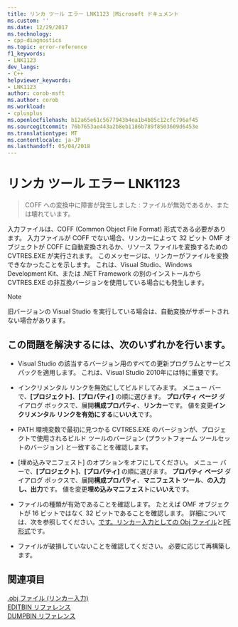 ```yaml
---
title: リンカ ツール エラー LNK1123 |Microsoft ドキュメント
ms.custom: ''
ms.date: 12/29/2017
ms.technology:
- cpp-diagnostics
ms.topic: error-reference
f1_keywords:
- LNK1123
dev_langs:
- C++
helpviewer_keywords:
- LNK1123
author: corob-msft
ms.author: corob
ms.workload:
- cplusplus
ms.openlocfilehash: b12a65e61c5677943b4ea1b4b85c12cfc796af45
ms.sourcegitcommit: 76b7653ae443a2b8eb1186b789f8503609d6453e
ms.translationtype: MT
ms.contentlocale: ja-JP
ms.lasthandoff: 05/04/2018
---
```

# <a name="linker-tools-error-lnk1123"></a>リンカ ツール エラー LNK1123

> COFF への変換中に障害が発生しました : ファイルが無効であるか、または壊れています。

入力ファイルは、COFF (Common Object File Format) 形式である必要があります。 入力ファイルが COFF でない場合、リンカーによって 32 ビット OMF オブジェクトが COFF に自動変換されるか、リソース ファイルを変換するための CVTRES.EXE が実行されます。 このメッセージは、リンカーがファイルを変換できなかったことを示します。 これは、Visual Studio、Windows Development Kit、または .NET Framework の別のインストールから CVTRES.EXE の非互換バージョンを使用している場合にも発生します。

> [!NOTE]
> 旧バージョンの Visual Studio を実行している場合は、自動変換がサポートされない場合があります。

## <a name="to-fix-the-problem"></a>この問題を解決するには、次のいずれかを行います。

- Visual Studio の該当するバージョン用のすべての更新プログラムとサービス パックを適用します。 これは、Visual Studio 2010年には特に重要です。

- インクリメンタル リンクを無効にしてビルドしてみます。 メニュー バーで、**[プロジェクト]**、**[プロパティ]** の順に選びます。 **プロパティ ページ** ダイアログ ボックスで、展開**構成プロパティ**、**リンカー**です。 値を変更**インクリメンタル リンクを有効にする**に**いいえ**です。

- PATH 環境変数で最初に見つかる CVTRES.EXE のバージョンが、プロジェクトで使用されるビルド ツールのバージョン (プラットフォーム ツールセットのバージョン) と一致することを確認します。

- [埋め込みマニフェスト] のオプションをオフにしてください。 メニュー バーで、**[プロジェクト]**、**[プロパティ]** の順に選びます。 **プロパティ ページ** ダイアログ ボックスで、展開**構成プロパティ**、**マニフェスト ツール**、**の入力し、出力**です。 値を変更**埋め込みマニフェスト**に**いいえ**です。

- ファイルの種類が有効であることを確認します。 たとえば OMF オブジェクトが 16 ビットではなく 32 ビットであることを確認します。 詳細については、次を参照してください。[です。リンカー入力としての Obj ファイル](../../build/reference/dot-obj-files-as-linker-input.md)と[PE 形式](https://msdn.microsoft.com/library/windows/desktop/ms680547)です。

- ファイルが破損していないことを確認してください。 必要に応じて再構築します。

## <a name="see-also"></a>関連項目

[.obj ファイル (リンカー入力)](../../build/reference/dot-obj-files-as-linker-input.md)  
[EDITBIN リファレンス](../../build/reference/editbin-reference.md)  
[DUMPBIN リファレンス](../../build/reference/dumpbin-reference.md)  
